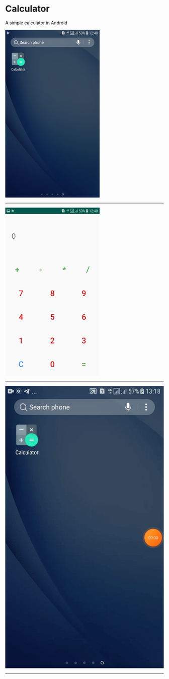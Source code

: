 # Calculator
A simple calculator in Android

<img src="https://github.com/talapparasat/Calculator/blob/master/screenshots/Screenshot_20200922-124041.jpg" width="300"/><hr/>
<img src="https://github.com/talapparasat/Calculator/blob/master/screenshots/Screenshot_20200922-124044.jpg" width="300"/><hr/>
<img src="https://github.com/talapparasat/Calculator/blob/master/screenshots/screen_record.gif"/><hr/>
